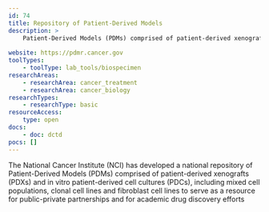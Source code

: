 ```yaml
---
id: 74
title: Repository of Patient-Derived Models
description: >
    Patient-Derived Models (PDMs) comprised of patient-derived xenografts (PDXs) and in vitro patient-derived cell cultures (PDCs), including mixed cell populations, clonal cell lines and fibroblast cell lines to serve as a resource for public-private partnerships and for academic drug discovery efforts.
    
website: https://pdmr.cancer.gov
toolTypes:
    - toolType: lab_tools/biospecimen
researchAreas:
    - researchArea: cancer_treatment
    - researchArea: cancer_biology
researchTypes:
    - researchType: basic
resourceAccess:
    type: open
docs:
    - doc: dctd
pocs: []        
---
```

The National Cancer Institute (NCI) has developed a national repository of Patient-Derived Models (PDMs) comprised of patient-derived xenografts (PDXs) and in vitro patient-derived cell cultures (PDCs), including mixed cell populations, clonal cell lines and fibroblast cell lines to serve as a resource for public-private partnerships and for academic drug discovery efforts

